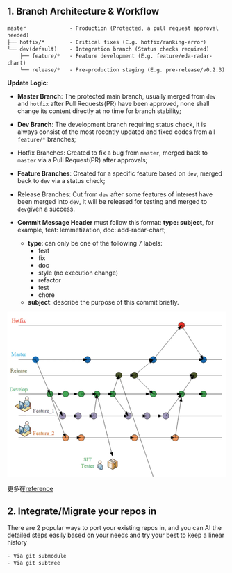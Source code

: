 ## 1. Branch Architecture & Workflow


    master              - Production (Protected, a pull request approval needed)
    ├── hotfix/*        - Critical fixes (E.g. hotfix/ranking-error)
    └── dev(default)    - Integration branch (Status checks required)
        ├── feature/*   - Feature development (E.g. feature/eda-radar-chart)
        └── release/*   - Pre-production staging (E.g. pre-release/v0.2.3)

__Update Logic__:
- __Master Branch__: The protected main branch, usually merged from `dev` and `hotfix` after Pull Requests(PR) have been approved, none shall change its content directly at no time for branch stability;

- __Dev Branch__: The development branch requiring status check, it is always consist of the most recently updated and fixed codes from all `feature/*` branches;

- Hotfix Branches: Created to fix a bug from `master`, merged back to `master` via a Pull Request(PR) after approvals;  

- __Feature Branches__: Created for a specific feature based on `dev`, merged back to `dev` via a status check;

- Release Branches: Cut from `dev` after some features of interest have been merged into `dev`, it will be released for testing and merged to `dev`given a success.  

- __Commit Message Header__ must follow this format: **type: subject**, for example, feat: lemmetization,  doc: add-radar-chart; 
    - __type__: can only be one of the following 7 labels:
        - feat
        - fix
        - doc
        - style (no execution change)
        - refactor
        - test
        - chore
    - __subject__: describe the purpose of this commit briefly. 

![Illustrator](../Figs/GitFlow.png)

更多在[reference](https://mp.weixin.qq.com/s?__biz=MzU2OTkwNzAxMw==&mid=2247485475&idx=1&sn=57a5b22af2024a3a3affd626880953e8&chksm=fd9c360d2a51faeb90849c3e15f72fbef2231ad6467f40faf7cd2b4c110bb8d2824ad104141a#rd)

## 2. Integrate/Migrate your repos in 

There are 2 popular ways to port your existing repos in, and you can AI the detailed steps easily based on your needs and try your best to keep a linear history

    - Via git submodule
    - Via git subtree

<!---

# 2. **Enhanced Branch Protection**
# 3. **Migrating External Repositories as Feature Branches**
# 4. **Documentation Updates**

-->